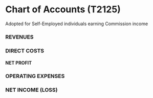 # Chart of Accounts (T2125)
Adopted for Self-Employed individuals earning Commission income

### REVENUES
### DIRECT COSTS
#### NET PROFIT
### OPERATING EXPENSES
### NET INCOME (LOSS)

